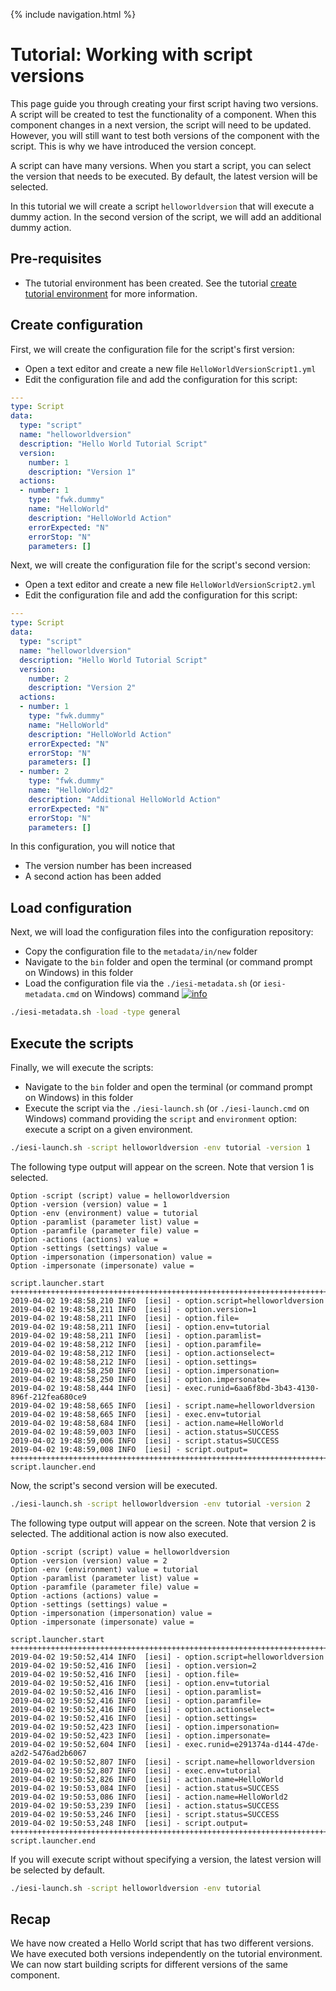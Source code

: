 {% include navigation.html %}

# Tutorial: Working with script versions

This page guide you through creating your first script having two versions. 
A script will be created to test the functionality of a component. 
When this component changes in a next version, the script will need to be updated. 
However, you will still want to test both versions of the component with the script. 
This is why we have introduced the version concept.

A script can have many versions. When you start a script, you can select the version that needs to be executed. 
By default, the latest version will be selected.

In this tutorial we will create a script `helloworldversion` that will execute a dummy action. 
In the second version of the script, we will add an additional dummy action.

## Pre-requisites

* The tutorial environment has been created. See the tutorial [create tutorial environment](/{{site.repository}}/pages/tutorial/tutorialenvironment.html) for more information.

## Create configuration

First, we will create the configuration file for the script's first version:
* Open a text editor and create a new file `HelloWorldVersionScript1.yml`
* Edit the configuration file and add the configuration for this script:

```yaml
---
type: Script
data:
  type: "script"
  name: "helloworldversion"
  description: "Hello World Tutorial Script"
  version:
    number: 1
    description: "Version 1"
  actions:
  - number: 1
    type: "fwk.dummy"
    name: "HelloWorld"
    description: "HelloWorld Action"
    errorExpected: "N"
    errorStop: "N"
    parameters: []
```

Next, we will create the configuration file for the script's second version:
* Open a text editor and create a new file `HelloWorldVersionScript2.yml`
* Edit the configuration file and add the configuration for this script:

```yaml
---
type: Script
data:
  type: "script"
  name: "helloworldversion"
  description: "Hello World Tutorial Script"
  version:
    number: 2
    description: "Version 2"
  actions:
  - number: 1
    type: "fwk.dummy"
    name: "HelloWorld"
    description: "HelloWorld Action"
    errorExpected: "N"
    errorStop: "N"
    parameters: []
  - number: 2
    type: "fwk.dummy"
    name: "HelloWorld2"
    description: "Additional HelloWorld Action"
    errorExpected: "N"
    errorStop: "N"
    parameters: []
```

In this configuration, you will notice that
* The version number has been increased
* A second action has been added

## Load configuration

Next, we will load the configuration files into the configuration repository:
* Copy the configuration file to the `metadata/in/new` folder
* Navigate to the `bin` folder and open the terminal (or command prompt on Windows) in this folder
* Load the configuration file via the `./iesi-metadata.sh` (or `iesi-metadata.cmd` on Windows) command [![info](/{{site.repository}}/images/icons/question-dot.png)](/{{site.repository}}/pages/operate/operate.html)

```bash
./iesi-metadata.sh -load -type general
```

## Execute the scripts

Finally, we will execute the scripts:
* Navigate to the `bin` folder and open the terminal (or command prompt on Windows) in this folder
* Execute the script via the `./iesi-launch.sh` (or `./iesi-launch.cmd` on Windows) command providing 
the `script` and `environment` option: execute a script on a given environment. 

```bash
./iesi-launch.sh -script helloworldversion -env tutorial -version 1
```

The following type output will appear on the screen. Note that version 1 is selected.

```
Option -script (script) value = helloworldversion
Option -version (version) value = 1
Option -env (environment) value = tutorial
Option -paramlist (parameter list) value = 
Option -paramfile (parameter file) value = 
Option -actions (actions) value = 
Option -settings (settings) value = 
Option -impersonation (impersonation) value = 
Option -impersonate (impersonate) value = 

script.launcher.start
++++++++++++++++++++++++++++++++++++++++++++++++++++++++++++++++++++++++++++++
2019-04-02 19:48:58,210 INFO  [iesi] - option.script=helloworldversion
2019-04-02 19:48:58,211 INFO  [iesi] - option.version=1
2019-04-02 19:48:58,211 INFO  [iesi] - option.file=
2019-04-02 19:48:58,211 INFO  [iesi] - option.env=tutorial
2019-04-02 19:48:58,211 INFO  [iesi] - option.paramlist=
2019-04-02 19:48:58,212 INFO  [iesi] - option.paramfile=
2019-04-02 19:48:58,212 INFO  [iesi] - option.actionselect=
2019-04-02 19:48:58,212 INFO  [iesi] - option.settings=
2019-04-02 19:48:58,250 INFO  [iesi] - option.impersonation=
2019-04-02 19:48:58,250 INFO  [iesi] - option.impersonate=
2019-04-02 19:48:58,444 INFO  [iesi] - exec.runid=6aa6f8bd-3b43-4130-896f-212fea680ce9
2019-04-02 19:48:58,665 INFO  [iesi] - script.name=helloworldversion
2019-04-02 19:48:58,665 INFO  [iesi] - exec.env=tutorial
2019-04-02 19:48:58,684 INFO  [iesi] - action.name=HelloWorld
2019-04-02 19:48:59,003 INFO  [iesi] - action.status=SUCCESS
2019-04-02 19:48:59,006 INFO  [iesi] - script.status=SUCCESS
2019-04-02 19:48:59,008 INFO  [iesi] - script.output=
++++++++++++++++++++++++++++++++++++++++++++++++++++++++++++++++++++++++++++++
script.launcher.end
```

Now, the script's second version will be executed.

```bash
./iesi-launch.sh -script helloworldversion -env tutorial -version 2
```

The following type output will appear on the screen. Note that version 2 is selected. The additional action is now also executed.

```
Option -script (script) value = helloworldversion
Option -version (version) value = 2
Option -env (environment) value = tutorial
Option -paramlist (parameter list) value = 
Option -paramfile (parameter file) value = 
Option -actions (actions) value = 
Option -settings (settings) value = 
Option -impersonation (impersonation) value = 
Option -impersonate (impersonate) value = 

script.launcher.start
++++++++++++++++++++++++++++++++++++++++++++++++++++++++++++++++++++++++++++++
2019-04-02 19:50:52,414 INFO  [iesi] - option.script=helloworldversion
2019-04-02 19:50:52,416 INFO  [iesi] - option.version=2
2019-04-02 19:50:52,416 INFO  [iesi] - option.file=
2019-04-02 19:50:52,416 INFO  [iesi] - option.env=tutorial
2019-04-02 19:50:52,416 INFO  [iesi] - option.paramlist=
2019-04-02 19:50:52,416 INFO  [iesi] - option.paramfile=
2019-04-02 19:50:52,416 INFO  [iesi] - option.actionselect=
2019-04-02 19:50:52,416 INFO  [iesi] - option.settings=
2019-04-02 19:50:52,423 INFO  [iesi] - option.impersonation=
2019-04-02 19:50:52,423 INFO  [iesi] - option.impersonate=
2019-04-02 19:50:52,604 INFO  [iesi] - exec.runid=e291374a-d144-47de-a2d2-5476ad2b6067
2019-04-02 19:50:52,807 INFO  [iesi] - script.name=helloworldversion
2019-04-02 19:50:52,807 INFO  [iesi] - exec.env=tutorial
2019-04-02 19:50:52,826 INFO  [iesi] - action.name=HelloWorld
2019-04-02 19:50:53,084 INFO  [iesi] - action.status=SUCCESS
2019-04-02 19:50:53,086 INFO  [iesi] - action.name=HelloWorld2
2019-04-02 19:50:53,239 INFO  [iesi] - action.status=SUCCESS
2019-04-02 19:50:53,246 INFO  [iesi] - script.status=SUCCESS
2019-04-02 19:50:53,248 INFO  [iesi] - script.output=
++++++++++++++++++++++++++++++++++++++++++++++++++++++++++++++++++++++++++++++
script.launcher.end
```

If you will execute script without specifying a version, the latest version will be selected by default.

```bash
./iesi-launch.sh -script helloworldversion -env tutorial
```

## Recap

We have now created a Hello World script that has two different versions. 
We have executed both versions independently on the tutorial environment. 
We can now start building scripts for different versions of the same component. 

